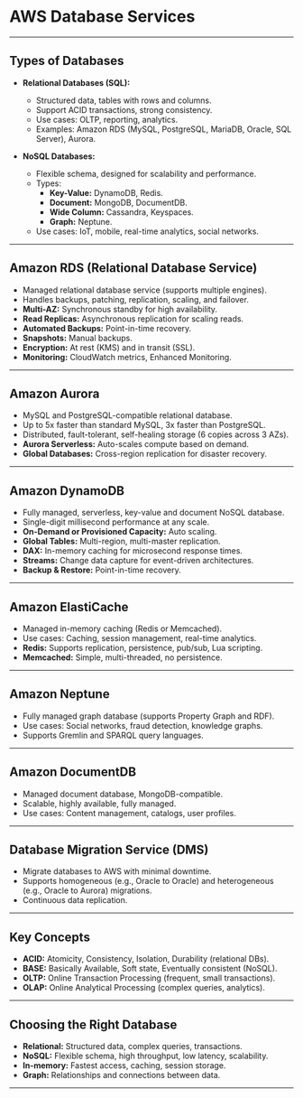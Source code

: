 # AWS Database Services

---

## Types of Databases

- **Relational Databases (SQL):**
  - Structured data, tables with rows and columns.
  - Support ACID transactions, strong consistency.
  - Use cases: OLTP, reporting, analytics.
  - Examples: Amazon RDS (MySQL, PostgreSQL, MariaDB, Oracle, SQL Server), Aurora.

- **NoSQL Databases:**
  - Flexible schema, designed for scalability and performance.
  - Types:
    - **Key-Value:** DynamoDB, Redis.
    - **Document:** MongoDB, DocumentDB.
    - **Wide Column:** Cassandra, Keyspaces.
    - **Graph:** Neptune.
  - Use cases: IoT, mobile, real-time analytics, social networks.

---

## Amazon RDS (Relational Database Service)

- Managed relational database service (supports multiple engines).
- Handles backups, patching, replication, scaling, and failover.
- **Multi-AZ:** Synchronous standby for high availability.
- **Read Replicas:** Asynchronous replication for scaling reads.
- **Automated Backups:** Point-in-time recovery.
- **Snapshots:** Manual backups.
- **Encryption:** At rest (KMS) and in transit (SSL).
- **Monitoring:** CloudWatch metrics, Enhanced Monitoring.

---

## Amazon Aurora

- MySQL and PostgreSQL-compatible relational database.
- Up to 5x faster than standard MySQL, 3x faster than PostgreSQL.
- Distributed, fault-tolerant, self-healing storage (6 copies across 3 AZs).
- **Aurora Serverless:** Auto-scales compute based on demand.
- **Global Databases:** Cross-region replication for disaster recovery.

---

## Amazon DynamoDB

- Fully managed, serverless, key-value and document NoSQL database.
- Single-digit millisecond performance at any scale.
- **On-Demand or Provisioned Capacity:** Auto scaling.
- **Global Tables:** Multi-region, multi-master replication.
- **DAX:** In-memory caching for microsecond response times.
- **Streams:** Change data capture for event-driven architectures.
- **Backup & Restore:** Point-in-time recovery.

---

## Amazon ElastiCache

- Managed in-memory caching (Redis or Memcached).
- Use cases: Caching, session management, real-time analytics.
- **Redis:** Supports replication, persistence, pub/sub, Lua scripting.
- **Memcached:** Simple, multi-threaded, no persistence.

---

## Amazon Neptune

- Fully managed graph database (supports Property Graph and RDF).
- Use cases: Social networks, fraud detection, knowledge graphs.
- Supports Gremlin and SPARQL query languages.

---

## Amazon DocumentDB

- Managed document database, MongoDB-compatible.
- Scalable, highly available, fully managed.
- Use cases: Content management, catalogs, user profiles.

---

## Database Migration Service (DMS)

- Migrate databases to AWS with minimal downtime.
- Supports homogeneous (e.g., Oracle to Oracle) and heterogeneous (e.g., Oracle to Aurora) migrations.
- Continuous data replication.

---

## Key Concepts

- **ACID:** Atomicity, Consistency, Isolation, Durability (relational DBs).
- **BASE:** Basically Available, Soft state, Eventually consistent (NoSQL).
- **OLTP:** Online Transaction Processing (frequent, small transactions).
- **OLAP:** Online Analytical Processing (complex queries, analytics).

---

## Choosing the Right Database

- **Relational:** Structured data, complex queries, transactions.
- **NoSQL:** Flexible schema, high throughput, low latency, scalability.
- **In-memory:** Fastest access, caching, session storage.
- **Graph:** Relationships and connections between data.

---